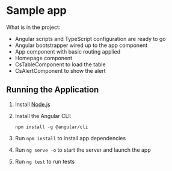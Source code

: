 # Sample app

What is in the project:

* Angular scripts and TypeScript configuration are ready to go
* Angular bootstrapper wired up to the app component
* App component with basic routing applied
* Homepage component 
* CsTableComponent to load the table
* CsAlertComponent to show the alert

## Running the Application

1. Install [Node.js](http://nodejs.org)

1. Install the Angular CLI:

    `npm install -g @angular/cli`

1. Run `npm install` to install app dependencies

1. Run `ng serve -o` to start the server and launch the app
2. Run `ng test` to run tests
